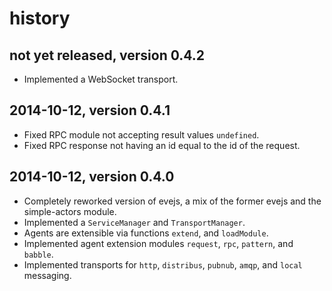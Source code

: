 # history


## not yet released, version 0.4.2

- Implemented a WebSocket transport.


## 2014-10-12, version 0.4.1

- Fixed RPC module not accepting result values `undefined`.
- Fixed RPC response not having an id equal to the id of the request.


## 2014-10-12, version 0.4.0

- Completely reworked version of evejs, a mix of the former evejs and the 
  simple-actors module.
- Implemented a `ServiceManager` and `TransportManager`.
- Agents are extensible via functions `extend`, and `loadModule`. 
- Implemented agent extension modules `request`, `rpc`, `pattern`, and `babble`.
- Implemented transports for `http`, `distribus`, `pubnub`, `amqp`, and `local`
  messaging.
